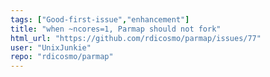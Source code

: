 ```yaml
---
tags: ["Good-first-issue","enhancement"]
title: "when ~ncores=1, Parmap should not fork"
html_url: "https://github.com/rdicosmo/parmap/issues/77"
user: "UnixJunkie"
repo: "rdicosmo/parmap"
---
```


